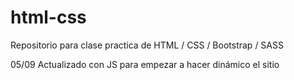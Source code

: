 # html-css
Repositorio para clase practica de HTML / CSS / Bootstrap / SASS

05/09 Actualizado con JS para empezar a hacer dinámico el sitio